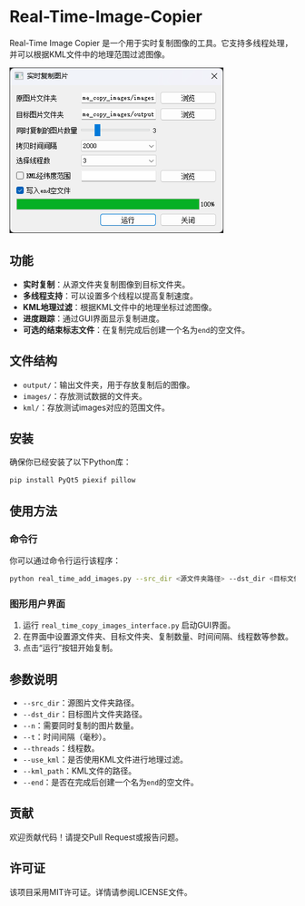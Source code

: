 # Real-Time-Image-Copier
Real-Time Image Copier 是一个用于实时复制图像的工具。它支持多线程处理，并可以根据KML文件中的地理范围过滤图像。

![main-interface](./assets/main_interface.png)

## 功能

- **实时复制**：从源文件夹复制图像到目标文件夹。
- **多线程支持**：可以设置多个线程以提高复制速度。
- **KML地理过滤**：根据KML文件中的地理坐标过滤图像。
- **进度跟踪**：通过GUI界面显示复制进度。
- **可选的结束标志文件**：在复制完成后创建一个名为`end`的空文件。

## 文件结构

- `output/`：输出文件夹，用于存放复制后的图像。
- `images/`：存放测试数据的文件夹。
- `kml/`：存放测试images对应的范围文件。

## 安装

确保你已经安装了以下Python库：
```bash
pip install PyQt5 piexif pillow
```

## 使用方法

### 命令行

你可以通过命令行运行该程序：
```bash
python real_time_add_images.py --src_dir <源文件夹路径> --dst_dir <目标文件夹路径> --n <同时复制的图片数量> --t <时间间隔> --threads <线程数> --use_kml <是否使用KML> --kml_path <KML文件路径> --end <是否创建end文件>
```

### 图形用户界面

1. 运行 `real_time_copy_images_interface.py` 启动GUI界面。
2. 在界面中设置源文件夹、目标文件夹、复制数量、时间间隔、线程数等参数。
3. 点击“运行”按钮开始复制。

## 参数说明

- `--src_dir`：源图片文件夹路径。
- `--dst_dir`：目标图片文件夹路径。
- `--n`：需要同时复制的图片数量。
- `--t`：时间间隔（毫秒）。
- `--threads`：线程数。
- `--use_kml`：是否使用KML文件进行地理过滤。
- `--kml_path`：KML文件的路径。
- `--end`：是否在完成后创建一个名为`end`的空文件。

## 贡献

欢迎贡献代码！请提交Pull Request或报告问题。

## 许可证

该项目采用MIT许可证。详情请参阅LICENSE文件。

